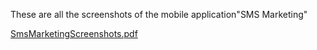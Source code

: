 These are all the screenshots of the mobile application"SMS Marketing"

[SmsMarketingScreenshots.pdf](https://github.com/user-attachments/files/18308441/SmsMarketingScreenshots.pdf)

